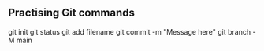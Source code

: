 ## Practising Git commands

git init
git status
git add filename
git commit -m "Message here"
git branch -M main